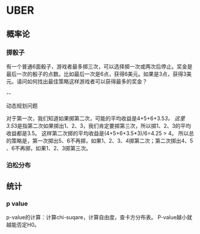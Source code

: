 # UBER 

## 概率论

### 掷骰子

有一个普通6面骰子，游戏者最多掷三次，可以选择掷一次或两次后停止。奖金是最后一次的骰子的点数。比如最后一次是6点，获得6美元。如果是3点，获得3美元。请问如何找出最佳策略这样游戏者可以获得最多的奖金？

--

动态规划问题 

对于第一次，我们知道如果掷第二次，可能的平均收益是4+5+6+3.5*3。
这里3.5*3是指第二次如果掷出1、2、3，我们肯定要掷第三次，所以掷1、2、3的平均收益都是3.5。
这样第二次掷的平均收益是(4+5+6+3.5*3)/6=4.25 > 4。
所以总的策略是，第一次掷出5、6不再掷，如果1、2、3、4掷第二次；第二次掷出4、5
、6不再掷，如果1、2、3掷第三次。

### 泊松分布


## 统计

### p value

p-value的计算：计算chi-suqare，计算自由度，查卡方分布表。
P-value越小就越能否定H0。